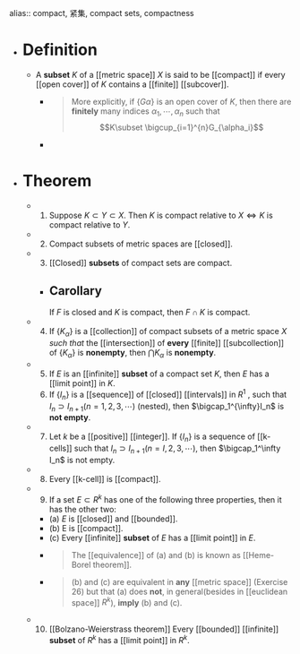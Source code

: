 alias:: compact, 紧集, compact sets, compactness

- # Definition
	- A **subset** $K$ of a [[metric space]] $X$ is said to be [[compact]] if every [[open cover]] of $K$ contains a [[finite]] [[subcover]].
		- >More explicitly, if $\{G\alpha\}$ is an open cover of $K$, then there are **finitely** many indices $\alpha_1,\cdots,\alpha_n$ such that 
		  $$K\subset \bigcup_{i=1}^{n}G_{\alpha_i}$$
		- <!-- the number of points in a compact set is infinite, but the number of neighborhood(with $r=\varepsilon_n$) of points that cover the compact set is finite.
		  证明的过程中通常要取$\varepsilon_n$的minimum。
		  -->
- # Theorem
	- 1. Suppose $K\subset Y\subset X$. Then $K$ is compact relative to $X\Longleftrightarrow K$ is compact relative to $Y$.
	- 2. Compact subsets of metric spaces are [[closed]].
	- 3. [[Closed]] **subsets** of compact sets are compact.
		- ## Carollary
		  If $F$ is closed and $K$ is compact, then $F\cap K$ is compact.
	- 4. If $\{K_\alpha\}$ is a [[collection]] of compact subsets of a metric space $X$ *such that* the [[intersection]] of **every** [[finite]] [[subcollection]] of $\{K_\alpha\}$ is **nonempty**, then $\bigcap K_\alpha$ is **nonempty**.
	- 5. If $E$ is an [[infinite]] **subset** of a compact set $K$, then $E$ has a [[limit point]] in $K$.
	  6. If $\{I_n\}$ is a [[sequence]] of [[closed]] [[intervals]] in $R^1$ , such that $I_n\supset I_{n+1} (n = 1, 2, 3, \cdots)$ (nested), then $\bigcap_1^{\infty}I_n$ is **not empty**.
	- 7. Let $k$ be a [[positive]] [[integer]]. If $\{I_n\}$ is a sequence of [[k-cells]] such that $I_n\supset I_{n+ 1} (n = I, 2, 3, \cdots)$, then $\bigcap_1^\infty I_n$ is not empty.
	- 8. Every [[k-cell]] is [[compact]].
	- 9. If a set $E\subset R^k$ has one of the following three properties, then it has the other two:
		- (a) $E$ is [[closed]] and [[bounded]].
		- (b) E is [[compact]].
		- (c) Every [[infinite]] **subset** of $E$ has a [[limit point]] in $E$.
		- >The [[equivalence]] of (a) and (b) is known as [[Heme-Borel theorem]].
		- >(b) and (c) are equivalent in **any** [[metric space]] (Exercise 26)
		  but that (a) does **not**, in general(besides in [[euclidean space]] $R^k$), **imply** (b) and (c).
	- 10. [[Bolzano-Weierstrass theorem]]
	  Every [[bounded]] [[infinite]] **subset** of $R^k$ has a [[limit point]] in $R^k$.